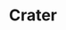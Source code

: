 ---
draft: false
title: Crater
content:
  id: crater
  name: Crater
  logo: /images/applications/invoicing-and-payments/crater/logo.png
  website: https://crater.financial/
  iframe_website: /website-iframe/applications/invoicing-and-payments/crater
  dashboardImage: /images/applications/invoicing-and-payments/crater/screenshot-1.png
  short_description: Crater helps you track expenses, and payments & create professional invoices & estimates.
  description: Crater helps you track expenses, and payments & create professional invoices & estimates.
  features:
    - title: Invoicing & Bill Pay
      description: Intuitive invoicing workflows to pay & get paid.
    - title: Payments
      description: Simplified onboarding, ACH & card acceptance.
    - title: Lending
      description: AP & AR tools to solve your customer's cashflow needs.
    - title: Accounting Automation
      description: Enable seamless data integration with your platform.
  screenshots:
    - /images/applications/invoicing-and-payments/crater/screenshot-1.png
    - /images/applications/invoicing-and-payments/crater/screenshot-2.png
---